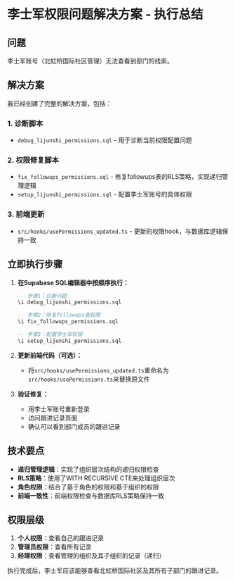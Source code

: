 # 李士军权限问题解决方案 - 执行总结

## 问题
李士军账号（北虹桥国际社区管理）无法查看到部门的线索。

## 解决方案
我已经创建了完整的解决方案，包括：

### 1. 诊断脚本
- `debug_lijunshi_permissions.sql` - 用于诊断当前权限配置问题

### 2. 权限修复脚本
- `fix_followups_permissions.sql` - 修复followups表的RLS策略，实现递归管理逻辑
- `setup_lijunshi_permissions.sql` - 配置李士军账号的具体权限

### 3. 前端更新
- `src/hooks/usePermissions_updated.ts` - 更新的权限hook，与数据库逻辑保持一致

## 立即执行步骤

1. **在Supabase SQL编辑器中按顺序执行：**
   ```sql
   -- 步骤1：诊断问题
   \i debug_lijunshi_permissions.sql
   
   -- 步骤2：修复followups表权限
   \i fix_followups_permissions.sql
   
   -- 步骤3：配置李士军权限
   \i setup_lijunshi_permissions.sql
   ```

2. **更新前端代码（可选）：**
   - 将`src/hooks/usePermissions_updated.ts`重命名为`src/hooks/usePermissions.ts`来替换原文件

3. **验证修复：**
   - 用李士军账号重新登录
   - 访问跟进记录页面
   - 确认可以看到部门成员的跟进记录

## 技术要点

- **递归管理逻辑**：实现了组织层次结构的递归权限检查
- **RLS策略**：使用了WITH RECURSIVE CTE来处理组织层次
- **角色权限**：结合了基于角色的权限和基于组织的权限
- **前端一致性**：前端权限检查与数据库RLS策略保持一致

## 权限层级
1. **个人权限**：查看自己的跟进记录
2. **管理员权限**：查看所有记录  
3. **经理权限**：查看管理的组织及其子组织的记录（递归）

执行完成后，李士军应该能够查看北虹桥国际社区及其所有子部门的跟进记录。 